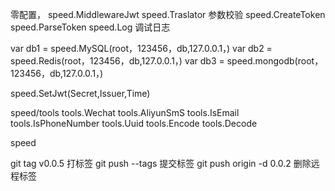 零配置，
speed.MiddlewareJwt
speed.Traslator  参数校验
speed.CreateToken
speed.ParseToken
speed.Log 调试日志

var db1 = speed.MySQL(root，123456，db,127.0.0.1，)
var db2 = speed.Redis(root，123456，db,127.0.0.1，)
var db3 = speed.mongodb(root，123456，db,127.0.0.1，)

speed.SetJwt(Secret,Issuer,Time)

speed/tools
tools.Wechat
tools.AliyunSmS
tools.IsEmail
tools.IsPhoneNumber
tools.Uuid
tools.Encode
tools.Decode

speed


git tag v0.0.5 打标签
git push --tags 提交标签
git push origin -d 0.0.2 删除远程标签
